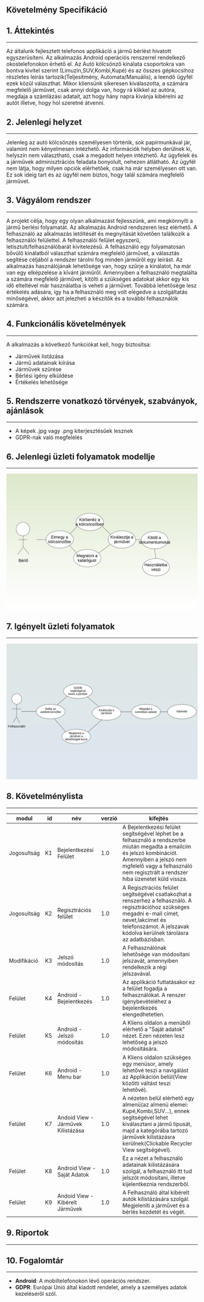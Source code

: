 ## Követelmény Specifikáció

## 1. Áttekintés
---
Az általunk fejlesztett telefonos applikácíó a jármű bérlést hivatott egyszerüsíteni. Az alkalmazás Android operációs renszerrel rendelkező okostelefonokon érhető el. Az Autó kölcsönző kínálata csoportokra van bontva kivitel szerint (Limuzin,SUV,Kombi,Kupé) és az összes gépkocsihoz részletes leírás tartozik(Teljesítmény, Automata/Manuális), a leendő ügyfél ezek közül választhat. Mikor kliensünk sikeresen kiválaszotta, a számára megfelelő járművet, csak annyi dolga van, hogy rá klikkel az autóra, megdaja a számlázási adatait, azt hogy hány napra kivánja kibérelni az autót illetve, hogy hol szeretné átvenni.

## 2. Jelenlegi helyzet
---
Jelenleg az autó kölcsönzés személyesen történik, sok papírmunkával jár, valamint nem kényelmesen intézhető. Az információk helyben derülnek ki, helyszín nem választható, csak a megadott helyen intézhető. Az ügyfelek és a járművek adminisztrációs feladata bonyolult, nehezen átlátható. Az ügyfél nem látja, hogy milyen opciók elérhetőek, csak ha már személyesen ott van. Ez sok ideig tart és az ügyfél nem biztos, hogy talál számára megfelelő járművet.

## 3. Vágyálom rendszer
---
A projekt célja, hogy egy olyan alkalmazást fejlesszünk, ami megkönnyíti a jármű berlési folyamatát. Az alkalmazás Android rendszeren lesz elérhető. A felhasználó az alkalmazás letöltését és megnyitását követően találkozik a felhasználói felülettel. A felhasználói felület egyszerű, letisztult/felhasználóbarát kivitelezésű. A felhasználó egy folyamatosan bővülő kinálatból választhat számára megfelelő járművet, a választás segítése céljából a rendszer tárolni fog minden járműről egy leírást. Az alkalmazás használójának lehetősége van, hogy szűrje a kinálatot, ha már van egy elképzelése a kívánt járműről. Amennyiben a felhasználó megtalálta a számára megfelelő járművet, kitölti a szükséges adatokat akkor egy kis idő elteltével már használatba is veheti a járművet. Továbbá lehetősége lesz értékelés adására, így ha a felhasználó meg volt elégedve a szolgáltatás minőségével, akkor azt jelezheti a készítők és a további felhasználók számára.

## 4. Funkcionális követelmények
---
A alkalmazás a következő funkciókat kell, hogy biztosítsa:
- Járművek listázása
- Jármű adatainak kiírása
- Járművek szűrése
- Bérlési igény elküldése
- Értékelés lehetősége

## 5. Rendszerre vonatkozó törvények, szabványok, ajánlások
---
- A képek .jpg vagy .png kiterjesztésűek lesznek
- GDPR-nak való megfelelés

## 6. Jelenlegi üzleti folyamatok modellje
---
![Image](https://github.com/PHorvath1/AFP2021/blob/main/Pictures/use_case_model.jpg)

## 7. Igényelt üzleti folyamatok
---
![Image](https://github.com/PHorvath1/AFP2021/blob/main/Pictures/igenyelt_u_folyamat.png)

## 8. Követelménylista
---
| modul| id | név | verzió | kifejtés | 
| --- | ---: | --- | --- | --- |
|Jogosultság|K1|Bejelentkezési Felület|1.0|A Bejelentkezési felület segítségével léphet be a felhasználó a rendszerbe miután megadta a emailcím és jelszó kombinációt. Amennyiben a jelszó nem mgfelelő vagy a felhasználó nem regisztrált a rendszer hiba üzenetet küld vissza.|
|Jogosultság|K2|Regisztrációs felület|1.0|A Regisztrációs felület segítségével csatlakozhat a renszerhez a felhasználó. A regisztrációhoz szükséges megadni e-mail címet, nevet,lakcímet és telefonszámot. A jelszavak kódolva kerülnek tárolásra az adatbázisban.|
|Modifikáció|K3|Jelszó módosítás|1.0|A Felhasználónak lehetősége van módosítani jelszavát, amennyiben rendelkezik a régi jelszavával. |
|Felület|K4|Android - Bejelentkezés|1.0|Az applikáció futtatásakor ez a felület fogadja a felhasználókat. A renszer igénybevételéhez a bejelentkezés elengedhetetlen.|
|Felület|K5|Android - Jelszó módosítás|1.0|A Kliens oldalon a menüből elérhető a "Saját adatok" nézet. Ezen nézeten lesz lehetőség a jelszó módosítására.| 
|Felület|K6| Android - Menu bar|1.0|A Kliens oldalon szükséges egy menüsor, amely lehetővé teszi a navigálást az Applikáción belül(View közötti váltást teszi lehetővé).|
|Felület|K7|Andoid View - Járművek Kilistázása|1.0|A nézeten belül elérhető egy almenü(az almenü elemei: Kupé,Kombi,SUV...), ennek segítségével lehet kiválasztani a jármű típusát, majd a kategórába tartozó járművek kilistázásra kerülnek(Clickable Recycler View segítségével).|
|Felület|K8|Android View - Saját Adatok|1.0|Ez a nézet a felhasználó adatainak kilistázására szolgál, a felhasználó itt tud jelszót módosítani, illetve kijelentkeznia rendszerből.|
|Felület|K9|Andoid View - Kibérelt Járművek|1.0|A Felhasználó által kibérelt autók kilistázására  szolgál. Megjeleníti a járművet és a bérlés kezdetét és végét.|


## 9. Riportok
---


## 10. Fogalomtár
---
* **Android**: A mobiltelefonokon lévő operációs rendszer.
* **GDPR**: Európai Unió által kiadott rendelet, amely a személyes adatok kezeléséről szól. 
